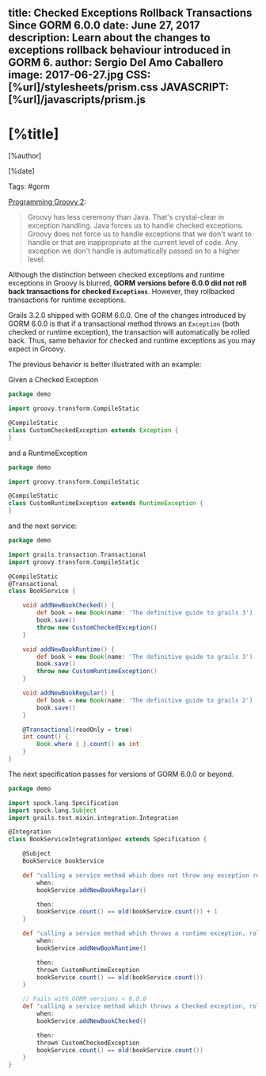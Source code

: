 title: Checked Exceptions Rollback Transactions Since GORM 6.0.0
date: June 27, 2017   
description: Learn about the changes to exceptions rollback behaviour introduced in GORM 6.
author: Sergio Del Amo Caballero
image: 2017-06-27.jpg 
CSS: [%url]/stylesheets/prism.css
JAVASCRIPT: [%url]/javascripts/prism.js
---

# [%title]

[%author]

[%date] 

Tags: #gorm

[Programming Groovy 2](https://pragprog.com/book/vslg2/programming-groovy-2):
 > Groovy has less ceremony than Java. That's crystal-clear in exception handling. Java forces us to handle checked exceptions. Groovy does not force us to handle exceptions that we don't want to handle or that are inappropriate at the current level of code. Any exception we don't handle is automatically passed on to a higher level. 

Although the distinction between checked exceptions and runtime exceptions in Groovy is blurred, **GORM versions before 6.0.0 did not roll back transactions for checked `Exceptions`**. However, they rollbacked transactions for runtime exceptions. 

Grails 3.2.0 shipped with GORM 6.0.0. One of the changes introduced by GORM 6.0.0 is that if a transactional method throws an `Exception` (both checked or runtime exception), the transaction will automatically be rolled back. Thus, same behavior for checked and runtime exceptions as you may expect in Groovy.
 

The previous behavior is better illustrated  with an example:

Given a Checked Exception

```groovy
package demo

import groovy.transform.CompileStatic

@CompileStatic
class CustomCheckedException extends Exception {
}
```

and a RuntimeException

```groovy
package demo

import groovy.transform.CompileStatic

@CompileStatic
class CustomRuntimeException extends RuntimeException {
}
```

and the next service: 

```groovy
package demo

import grails.transaction.Transactional
import groovy.transform.CompileStatic

@CompileStatic
@Transactional
class BookService {

    void addNewBookChecked() {
        def book = new Book(name: 'The definitive guide to grails 3')
        book.save()
        throw new CustomCheckedException()
    }

    void addNewBookRuntime() {
        def book = new Book(name: 'The definitive guide to grails 3')
        book.save()
        throw new CustomRuntimeException()
    }

    void addNewBookRegular() {
        def book = new Book(name: 'The definitive guide to grails 2')
        book.save()
    }

    @Transactional(readOnly = true)
    int count() {
        Book.where { }.count() as int
    }
}
```

The next specification passes for versions of GORM 6.0.0 or beyond.

```groovy
package demo

import spock.lang.Specification
import spock.lang.Subject
import grails.test.mixin.integration.Integration

@Integration
class BookServiceIntegrationSpec extends Specification {

    @Subject
    BookService bookService

    def "calling a service method which does not throw any exception results in adding a new book"() {
        when:
        bookService.addNewBookRegular()

        then:
        bookService.count() == old(bookService.count()) + 1
    }

    def "calling a service method which throws a runtime exception, rollback transaction and it does not add a new book"() {
        when:
        bookService.addNewBookRuntime()

        then:
        thrown CustomRuntimeException
        bookService.count() == old(bookService.count())
    }

	// Fails with GORM versions < 6.0.0
    def "calling a service method which throws a Checked exception, rollback transaction and it does not add a new book"() {
        when:
        bookService.addNewBookChecked()

        then:
        thrown CustomCheckedException
        bookService.count() == old(bookService.count())
    }
}
```
